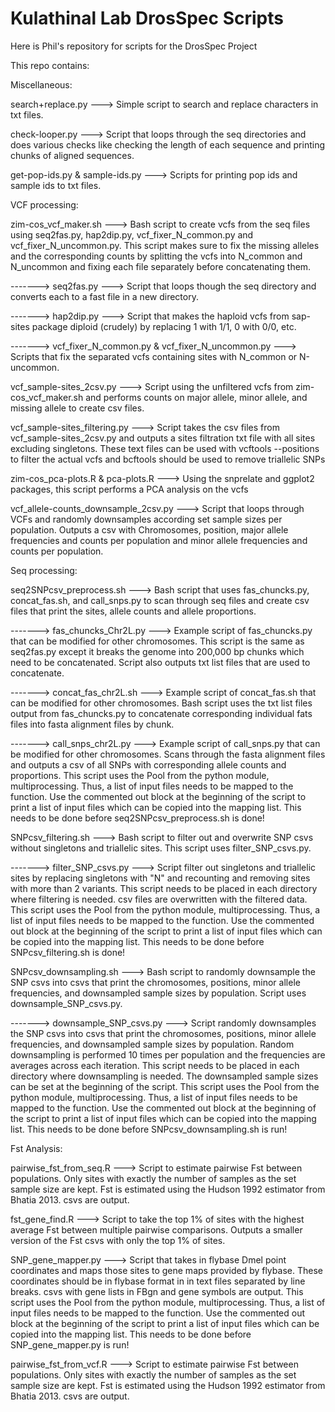 # Kulathinal Lab DrosSpec Scripts

Here is Phil's repository for scripts for the DrosSpec Project

This repo contains:

Miscellaneous:

search+replace.py --->
Simple script to search and replace characters in txt files.

check-looper.py --->
Script that loops through the seq directories and does various checks like checking the length of each sequence and printing chunks of aligned sequences.

get-pop-ids.py & sample-ids.py --->
Scripts for printing pop ids and sample ids to txt files.

VCF processing:

zim-cos_vcf_maker.sh --->
Bash script to create vcfs from the seq files using seq2fas.py, hap2dip.py, vcf_fixer_N_common.py and vcf_fixer_N_uncommon.py. This script makes sure to fix the missing alleles and the corresponding counts by splitting the vcfs into N_common and N_uncommon and fixing each file separately before concatenating them.

-------> seq2fas.py ---> Script that loops though the seq directory and converts each to a fast file in a new directory.

-------> hap2dip.py ---> Script that makes the haploid vcfs from sap-sites package diploid (crudely) by replacing 1 with 1/1, 0 with 0/0, etc.

-------> vcf_fixer_N_common.py & vcf_fixer_N_uncommon.py ---> Scripts that fix the separated vcfs containing sites with N_common or N-uncommon.

vcf_sample-sites_2csv.py --->
Script using the unfiltered vcfs from zim-cos_vcf_maker.sh and performs counts on major allele, minor allele, and missing allele to create csv files.

vcf_sample-sites_filtering.py --->
Script takes the csv files from vcf_sample-sites_2csv.py and outputs a sites filtration txt file with all sites excluding singletons. These text files can be used with vcftools --positions to filter the actual vcfs and bcftools should be used to remove triallelic SNPs

zim-cos_pca-plots.R & pca-plots.R --->
Using the snprelate and ggplot2 packages, this script performs a PCA analysis on the vcfs

vcf_allele-counts_downsample_2csv.py --->
Script that loops through VCFs and randomly downsamples according set sample sizes per population. Outputs a csv with Chromosomes, position, major allele frequencies and counts per population and minor allele frequencies and counts per population.

Seq processing:

seq2SNPcsv_preprocess.sh --->
Bash script that uses fas_chuncks.py, concat_fas.sh, and call_snps.py to scan through seq files and create csv files that print the sites, allele counts and allele proportions.

-------> fas_chuncks_Chr2L.py ---> Example script of fas_chuncks.py that can be modified for other chromosomes. This script is the same as seq2fas.py except it breaks the genome into 200,000 bp chunks which need to be concatenated. Script also outputs txt list files that are used to concatenate.

-------> concat_fas_chr2L.sh ---> Example script of concat_fas.sh that can be modified for other chromosomes. Bash script uses the txt list files output from fas_chuncks.py to concatenate corresponding individual fats files into fasta alignment files by chunk.

-------> call_snps_chr2L.py ---> Example script of call_snps.py that can be modified for other chromosomes. Scans through the fasta alignment files and outputs a csv of all SNPs with corresponding allele counts and proportions. This script uses the Pool from the python module, multiprocessing. Thus, a list of input files needs to be mapped to the function. Use the commented out block at the beginning of the script to print a list of input files which can be copied into the mapping list. This needs to be done before seq2SNPcsv_preprocess.sh is done!

SNPcsv_filtering.sh --->
Bash script to filter out and overwrite SNP csvs without singletons and triallelic sites. This script uses filter_SNP_csvs.py.

-------> filter_SNP_csvs.py ---> Script filter out singletons and triallelic sites by replacing singletons with "N" and recounting and removing sites with more than 2 variants. This script needs to be placed in each directory where filtering is needed. csv files are overwritten with the filtered data. This script uses the Pool from the python module, multiprocessing. Thus, a list of input files needs to be mapped to the function. Use the commented out block at the beginning of the script to print a list of input files which can be copied into the mapping list. This needs to be done before SNPcsv_filtering.sh is done!

SNPcsv_downsampling.sh --->
Bash script to randomly downsample the SNP csvs into csvs that print the chromosomes, positions, minor allele frequencies, and downsampled sample sizes by population. Script uses downsample_SNP_csvs.py.

-------> downsample_SNP_csvs.py ---> Script randomly downsamples the SNP csvs into csvs that print the chromosomes, positions, minor allele frequencies, and downsampled sample sizes by population. Random downsampling is performed 10 times per population and the frequencies are averages across each iteration. This script needs to be placed in each directory where downsampling is needed. The downsampled sample sizes can be set at the beginning of the script. This script uses the Pool from the python module, multiprocessing. Thus, a list of input files needs to be mapped to the function. Use the commented out block at the beginning of the script to print a list of input files which can be copied into the mapping list. This needs to be done before SNPcsv_downsampling.sh is run!

Fst Analysis:

pairwise_fst_from_seq.R --->
Script to estimate pairwise Fst between populations. Only sites with exactly the number of samples as the set sample size are kept. Fst is estimated using the Hudson 1992 estimator from Bhatia 2013. csvs are output.

fst_gene_find.R --->
Script to take the top 1% of sites with the highest average Fst between multiple pairwise comparisons.  Outputs a smaller version of the Fst csvs with only the top 1% of sites.

SNP_gene_mapper.py --->
Script that takes in flybase Dmel point coordinates and maps those sites to gene maps provided by flybase. These coordinates should be in flybase format in in text files separated by line breaks. csvs with gene lists in FBgn and gene symbols are output. This script uses the Pool from the python module, multiprocessing. Thus, a list of input files needs to be mapped to the function. Use the commented out block at the beginning of the script to print a list of input files which can be copied into the mapping list. This needs to be done before SNP_gene_mapper.py is run!

pairwise_fst_from_vcf.R --->
Script to estimate pairwise Fst between populations. Only sites with exactly the number of samples as the set sample size are kept. Fst is estimated using the Hudson 1992 estimator from Bhatia 2013. csvs are output.






















